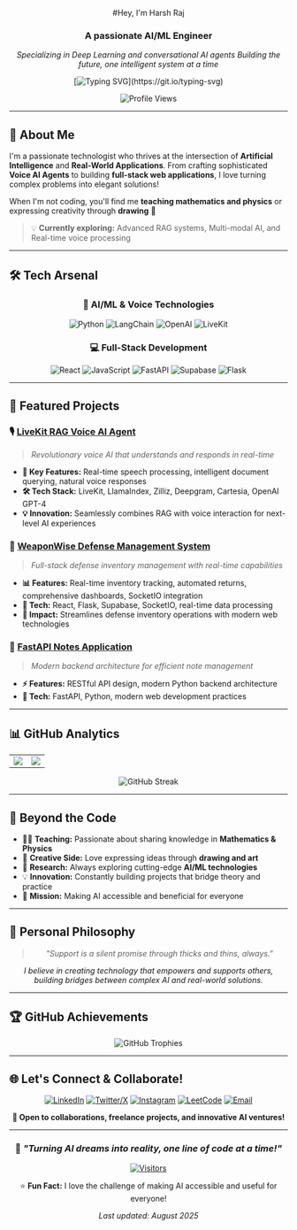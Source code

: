 <div align="center">

#Hey, I'm Harsh Raj

### A passionate AI/ML Engineer

*Specializing in Deep Learning and conversational AI agents*
*Building the future, one intelligent system at a time*

[![Typing SVG](https://readme-typing-svg.herokuapp.com?font=Fira+Code&pause=1000&color=36BCF7&width=500&lines=AI%2FML+Engineer+%26+Full-Stack+Developer;Always+Learning%2C+Always+Building!)](https://git.io/typing-svg)

![Profile Views](https://komarev.com/ghpvc/?username=HarshRajj&color=blueviolet&style=for-the-badge)

</div>

---

## 🎯 About Me

I'm a passionate technologist who thrives at the intersection of **Artificial Intelligence** and **Real-World Applications**. From crafting sophisticated **Voice AI Agents** to building **full-stack web applications**, I love turning complex problems into elegant solutions!

When I'm not coding, you'll find me **teaching mathematics and physics** or expressing creativity through **drawing** 🎨

> 💡 **Currently exploring:** Advanced RAG systems, Multi-modal AI, and Real-time voice processing

---

## 🛠️ Tech Arsenal

<div align="center">

### 🤖 AI/ML & Voice Technologies
![Python](https://img.shields.io/badge/Python-3776AB?style=for-the-badge&logo=python&logoColor=white)
![LangChain](https://img.shields.io/badge/LangChain-1C3C3C?style=for-the-badge&logo=chainlink&logoColor=white)
![OpenAI](https://img.shields.io/badge/OpenAI-412991?style=for-the-badge&logo=openai&logoColor=white)
![LiveKit](https://img.shields.io/badge/LiveKit-FF6B6B?style=for-the-badge&logo=webrtc&logoColor=white)

### 💻 Full-Stack Development
![React](https://img.shields.io/badge/React-61DAFB?style=for-the-badge&logo=react&logoColor=black)
![JavaScript](https://img.shields.io/badge/JavaScript-F7DF1E?style=for-the-badge&logo=javascript&logoColor=black)
![FastAPI](https://img.shields.io/badge/FastAPI-009688?style=for-the-badge&logo=fastapi&logoColor=white)
![Supabase](https://img.shields.io/badge/Supabase-3ECF8E?style=for-the-badge&logo=supabase&logoColor=white)
![Flask](https://img.shields.io/badge/Flask-000000?style=for-the-badge&logo=flask&logoColor=white)

</div>

---

## 🚀 Featured Projects

### 🎙️ **[LiveKit RAG Voice AI Agent](https://github.com/HarshRajj/rag-voice-ai)** 
> *Revolutionary voice AI that understands and responds in real-time*
- **🌟 Key Features:** Real-time speech processing, intelligent document querying, natural voice responses
- **🛠️ Tech Stack:** LiveKit, LlamaIndex, Zilliz, Deepgram, Cartesia, OpenAI GPT-4
- **💡 Innovation:** Seamlessly combines RAG with voice interaction for next-level AI experiences

### 🏢 **[WeaponWise Defense Management System](https://github.com/HarshRajj/weaponwise-defma)**
> *Full-stack defense inventory management with real-time capabilities*
- **📊 Features:** Real-time inventory tracking, automated returns, comprehensive dashboards, SocketIO integration
- **🔧 Tech:** React, Flask, Supabase, SocketIO, real-time data processing
- **🚀 Impact:** Streamlines defense inventory operations with modern web technologies

### 📝 **[FastAPI Notes Application](https://github.com/HarshRajj/fastapi-notes-app)**
> *Modern backend architecture for efficient note management*
- **⚡ Features:** RESTful API design, modern Python backend architecture
- **🔧 Tech:** FastAPI, Python, modern web development practices



---

## 📊 GitHub Analytics

<table>
  <tr>
    <td>
      <img src="https://github-readme-stats.vercel.app/api?username=HarshRajj&show_icons=true&theme=tokyonight&hide_border=true&bg_color=0D1117&count_private=true" />
    </td>
    <td>
      <img src="https://github-readme-stats.vercel.app/api/top-langs/?username=HarshRajj&layout=compact&theme=tokyonight&hide_border=true&bg_color=0D1117&langs_count=8" />
    </td>
  </tr>
</table>
<div align = "center">

![GitHub Streak](https://github-readme-streak-stats.herokuapp.com/?user=HarshRajj&theme=tokyonight&hide_border=true&background=0D1117)

</div>

---

## 🌱 Beyond the Code

- 🧑‍🏫 **Teaching:** Passionate about sharing knowledge in **Mathematics & Physics**
- 🎨 **Creative Side:** Love expressing ideas through **drawing and art**
- 🤖 **Research:** Always exploring cutting-edge **AI/ML technologies**
- 💡 **Innovation:** Constantly building projects that bridge theory and practice
- 🌟 **Mission:** Making AI accessible and beneficial for everyone

---

## 💫 Personal Philosophy

<div align="center">

> *"Support is a silent promise through thicks and thins, always."*

*I believe in creating technology that empowers and supports others, building bridges between complex AI and real-world solutions.*

</div>

---

## 🏆 GitHub Achievements

<div align="center">

![GitHub Trophies](https://github-profile-trophy.vercel.app/?username=HarshRajj&theme=tokyonight&no-frame=true&column=3&margin-w=15&margin-h=15)

</div>

---

## 🌐 Let's Connect & Collaborate!

<div align="center">

[![LinkedIn](https://img.shields.io/badge/LinkedIn-0077B5?style=for-the-badge&logo=linkedin&logoColor=white)](https://www.linkedin.com/in/harshrajj04)
[![Twitter/X](https://img.shields.io/badge/Twitter-000000?style=for-the-badge&logo=x&logoColor=white)](https://x.com/harshrajj04)
[![Instagram](https://img.shields.io/badge/Instagram-E4405F?style=for-the-badge&logo=instagram&logoColor=white)](https://www.instagram.com/harshrajj04)
[![LeetCode](https://img.shields.io/badge/LeetCode-FFA116?style=for-the-badge&logo=leetcode&logoColor=black)](https://leetcode.com/u/HarshRajj/)
[![Email](https://img.shields.io/badge/Email-D14836?style=for-the-badge&logo=gmail&logoColor=white)](mailto:harshrajj04@gmail.com)

**🤝 Open to collaborations, freelance projects, and innovative AI ventures!**

</div>

---

<div align="center">

### 🚀 *"Turning AI dreams into reality, one line of code at a time!"* 

[![Visitors](https://api.visitorbadge.io/api/visitors?path=https%3A%2F%2Fgithub.com%2FHarshRajj&label=Profile%20Views&countColor=%23263759&style=flat)](https://visitorbadge.io/status?path=https%3A%2F%2Fgithub.com%2FHarshRajj)

⭐ **Fun Fact:** I love the challenge of making AI accessible and useful for everyone!

*Last updated: August 2025*

</div>
